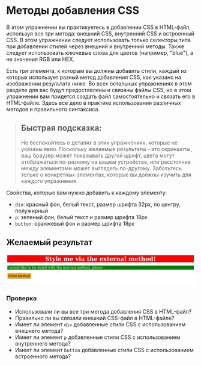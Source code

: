 # Методы добавления CSS
В этом упражнении вы практикуетесь в добавлении CSS в HTML-файл, используя все три метода: внешний CSS, внутренний CSS и встроенный CSS. В этом упражнении следует использовать только селекторы типа при добавлении стилей через внешний и внутренний методы. Также следует использовать ключевые слова для цветов (например, "blue"), а не значения RGB или HEX.

Есть три элемента, к которым вы должны добавить стили, каждый из которых использует разный метод добавления CSS, как указано на изображении результата ниже. Во всех остальных упражнениях в этом разделе для вас будут предоставлены и связаны файлы CSS, но в этом упражнении вам придется создать файл самостоятельно и связать его в HTML-файле. Здесь все дело в практике использования различных методов и правильного синтаксиса.

> ## Быстрая подсказка:
> Не беспокойтесь о деталях в этих упражнениях, которые не указаны явно. Поскольку желаемые результаты - это скриншоты, ваш браузер может показывать другой шрифт, цвета могут отображаться по-разному на вашем устройстве, или расстояние между элементами может выглядеть по-другому. Заботьтесь только о конкретных элементах, которые вы должны изучить для каждого упражнения.

Свойства, которые вам нужно добавить к каждому элементу:

* `div`: красный фон, белый текст, размер шрифта 32px, по центру, полужирный
* `p`: зеленый фон, белый текст и размер шрифта 18px
* `button`: оранжевый фон и размер шрифта 18px

## Желаемый результат
![desired outcome](./desired-outcome.png)

### Проверка
- Использовали ли вы все три метода добавления CSS в HTML-файл?
- Правильно ли вы связали внешний CSS-файл в HTML-файле?
- Имеет ли элемент `div` добавленные стили CSS с использованием внешнего метода?
- Имеет ли элемент   `p` добавленные стили CSS с использованием внутреннего метода?
- Имеет ли элемент `button` добавленные стили CSS с использованием встроенного метода?
